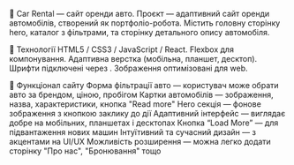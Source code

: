 🚗 Car Rental — сайт оренди авто. 
Проєкт — адаптивний сайт оренди автомобілів, створений як портфоліо-робота.
Містить головну сторінку hero, каталог з фільтрами, та сторінку детального опису автомобіля.

🔧 Технології
 HTML5 / CSS3 / JavaScript / React.
 Flexbox  для компонування.
 Адаптивна верстка (мобільна, планшет, десктоп).
 Шрифти підключені через <link>.
 Зображення оптимізовані для web.


🔹 Функціонал сайту
 Форма фільтрації авто — користувач може обрати авто за брендом, ціною, пробігом
 Картки автомобілів — зображення, назва, характеристики, кнопка "Read more"
 Hero секція — фонове зображення з кнопкою заклику до дії
 Адаптивний інтерфейс — виглядає добре на мобільних, планшетах і десктопах
 Кнопка “Load More”  — для підвантаження нових машин
 Інтуїтивний та сучасний дизайн — з акцентами на UI/UX
 Можливість розширення — можна легко додати сторінку "Про нас", "Бронювання" тощо




